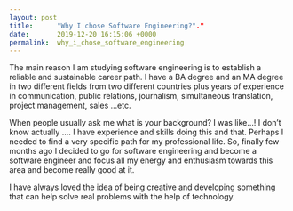 ```yaml
---
layout: post
title:      "Why I chose Software Engineering?"."
date:       2019-12-20 16:15:06 +0000
permalink:  why_i_chose_software_engineering
---
```




The main reason I am studying software engineering is to establish a reliable and sustainable career path. I have a BA degree and an MA degree in two different fields from two different countries plus years of experience in communication, public relations, journalism, simultaneous translation, project management, sales ...etc.

When people usually ask me what is your background? I was like…! I don’t know actually …. I have experience and skills doing this and that. Perhaps I needed to find a very specific path for my professional life. So, finally few months ago I decided to go for software engineering and become a software engineer and focus all my energy and enthusiasm towards this area and become really good at it.

I have always loved the idea of being creative and developing something that can help solve real problems with the help of technology.




